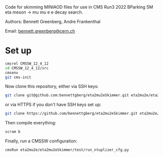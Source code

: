 Code for skimming MINIAOD files for use in CMS Run3 2022 BParking SM eta meson -> mu mu e e decay search.

Authors: Bennett Greenberg, Andre Frankenthal

Email: bennett.greenberg@cern.ch

# Set up

```bash
cmsrel CMSSW_12_4_12
cd CMSSW_12_4_12/src
cmsenv
git cms-init
```
Now clone this repository, either via SSH keys:

```bash
git clone git@github.com:bennettgberg/eta2mu2eSkimmer.git eta2mu2e/eta2mu2eSkimmer
```

or via HTTPS if you don't have SSH keys set up:

```bash
git clone https://github.com/bennettgberg/eta2mu2eSkimmer.git eta2mu2e/eta2mu2eSkimmer
```

Then compile everything:

```bash
scram b
```

Finally, run a CMSSW configuration:

```bash
cmsRun eta2mu2e/eta2mu2eSkimmer/test/run_ntuplizer_cfg.py
```
